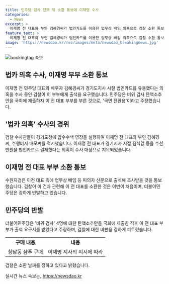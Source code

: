 ```yaml
---
title: 민주당 검사 탄핵 뒤 소환 통보에 이재명 수사
categories:
  - News
excerpt: >
  이재명 전 대표와 부인 김혜경씨가 법인카드를 이용한 업무상 배임 의혹으로 검찰 소환 통보를 받았다. 민주당은 검찰의 행동을 국면 전환용이라 비판하며 반격했다. 검찰은 이들에게 업무상 배임 등 혐의로 조사할 예정이며, 해당 이슈로 인해 더불어민주당이 비위 검사 탄핵소추안을 국회에 제출한 직후에 소환 통보를 받은 점이 논란이다. 
feature_text: >
  이재명 전 대표와 부인 김혜경씨가 법인카드를 이용한 업무상 배임 의혹으로 검찰 소환 통보를 받았다. 민주당은 검찰의 행동을 국면 전환용이라 비판하며 반격했다. 검찰은 이들에게 업무상 배임 등 혐의로 조사할 예정이며, 해당 이슈로 인해 더불어민주당이 비위 검사 탄핵소추안을 국회에 제출한 직후에 소환 통보를 받은 점이 논란이다. 
image: 'https://newsdao.kr/res/images/meta/newsdao_breakingnews.jpg'
---
```


<p><img src="https://newsdao.kr/res/images/meta/newsdao_breakingnews.jpg" alt="bookingtag 속보" /></p>

<h2 data-ke-size="size26">법카 의혹 수사, 이재명 부부 소환 통보</h2>

<p data-ke-size="size16">이재명 전 민주당 대표와 배우자 김혜경씨가 경기도지사 시절 법인카드를 유용했다는 의혹을 수사 중인 검찰이 이 부부에게 출석을 요구했습니다. 민주당은 비위 검사 탄핵소추안을 국회에 제출하자 이 전 대표 부부를 부른 것으로, '국면 전환용'이라고 주장했습니다.</p>

<h2 data-ke-size="size24"><b>'법카 의혹' 수사의 경위</b></h2>

<p data-ke-size="size16">검찰 수사관들이 경기도청에 압수수색 영장을 실행하여 이재명 전 대표와 부인 김혜경씨, 수행비서 배모씨를 적시했습니다. 이재명 전 대표가 경기지사 시절 음식값 등을 수천만원을 법인카드로 결제했다는 의혹이 수사 대상으로 지목되었습니다.</p>

<h2 data-ke-size="size24"><b>이재명 전 대표 부부 소환 통보</b></h2>

<p data-ke-size="size16">수원지검은 이전 대표 측에 업무상 배임 등 피의자 신분으로 출석해 조사받을 것을 통보했습니다. 검찰이 이 건과 관련해 이 전 대표를 소환한 것은 이번이 처음이며, 더불어민주당은 강하게 반발하고 있습니다.</p>

<h2 data-ke-size="size24"><b>민주당의 반발</b></h2>

<p data-ke-size="size16">더불어민주당은 '비위 검사' 4명에 대한 탄핵소추안을 국회에 제출한 직후 이 전 대표 부부가 출석 요구서를 받았다고 주장하며, 검찰에 대한 비판을 강하게 퍼트렸습니다.</p>

<table>
    <tr>
        <td style="text-align: center; height: 17px;"><b>구매 내용</b></td>
        <td style="text-align: center; height: 17px;"><b>내용</b></td>
    </tr>
    <tr>
        <td style="text-align: center; height: 17px;">청담동 샴푸 구매</td>
        <td style="text-align: center; height: 17px;">이재명 지사의 지시에 따라</td>
    </tr>
</table>

<p data-ke-size="size16">검찰은 소환 날짜를 정하고 있다고 밝혔습니다.</p>
실시간 뉴스 속보는, <a href="https://newsdao.kr" rel="dofollow">https://newsdao.kr</a>


